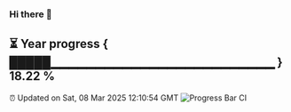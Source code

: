 ### Hi there 👋
⏳ Year progress { █████▁▁▁▁▁▁▁▁▁▁▁▁▁▁▁▁▁▁▁▁▁▁▁▁▁ } 18.22 %
---
⏰ Updated on Sat, 08 Mar 2025 12:10:54 GMT
![Progress Bar CI](https://github.com/Moyi321/Moyi321/workflows/Progress%20Bar%20CI/badge.svg)
